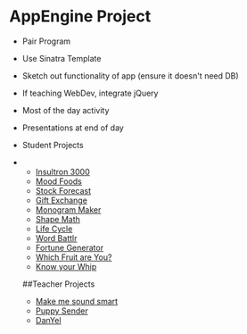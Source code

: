 # AppEngine Project

+ Pair Program
+ Use Sinatra Template
+ Sketch out functionality of app (ensure it doesn't need DB)
+ If teaching WebDev, integrate jQuery
+ Most of the day activity
+ Presentations at end of day
+ Student Projects
+ 
  + [Insultron 3000](http://insultron.herokuapp.com)  
  + [Mood Foods](http://moodfoods.herokuapp.com/)
  + [Stock Forecast](stock-forecast.herokuapp.com)
  + [Gift Exchange](http://glacial-forest-9775.herokuapp.com/)
  + [Monogram Maker](monogram-maker.herokuapp.com)
  + [Shape Math](http://shapes.herokuapp.com/)
  + [Life Cycle](http://life-cycle.herokuapp.com/)
  + [Word Battlr](http://wordbattlr.herokuapp.com/)
  + [Fortune Generator](http://fortune-generator.herokuapp.com/)
  + [Which Fruit are You?](http://which-fruit-are-you.herokuapp.com/)
  + [Know your Whip](http://knowyourwhip.herokuapp.com/)
  
  ##Teacher Projects
  + [Make me sound smart](http://make-me-sound-smart.appspot.com/)
  + [Puppy Sender](https://puppy-send.herokuapp.com/)
  + [DanYel](http://danyel.herokuapp.com/)
